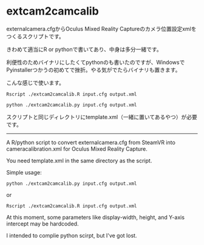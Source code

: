 
# extcam2camcalib

externalcamera.cfgからOculus Mixed Reality Captureのカメラ位置設定xmlをつくるスクリプトです。

きわめて適当にR or pythonで書いてあり、中身は多分一緒です。

利便性のためバイナリにしたくてpythonのも書いたのですが、WindowsでPyinstallerつかうの初めてで挫折。やる気がでたらバイナリも置きます。

こんな感じで使います。

```Rscript ./extcam2camcalib.R input.cfg output.xml```

```python ./extcam2camcalib.py input.cfg output.xml```

スクリプトと同じディレクトリにtemplate.xml（一緒に置いてあるやつ）が必要です。

-------------------------------------------------

A R/python script to convert externalcamera.cfg from SteamVR into cameracalibration.xml for Oculus Mixed Reality Capture.

You need template.xml in the same directory as the script.

Simple usage:

```python ./extcam2camcalib.py input.cfg output.xml```

or

```Rscript ./extcam2camcalib.R input.cfg output.xml```

At this moment, some parameters like display-width, height, and Y-axis intercept may be hardcoded.

I intended to complie python scirpt, but I've got lost.
